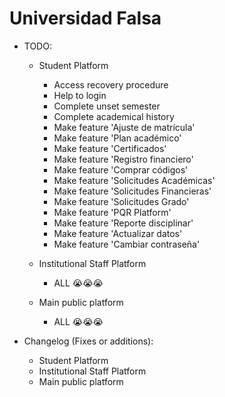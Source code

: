 # Universidad Falsa
- TODO:
  - Student Platform
    - Access recovery procedure
    - Help to login
    - Complete unset semester
    - Complete academical history
    - Make feature 'Ajuste de matrícula'
    - Make feature 'Plan académico'
    - Make feature 'Certificados'
    - Make feature 'Registro financiero'
    - Make feature 'Comprar códigos'
    - Make feature 'Solicitudes Académicas'
    - Make feature 'Solicitudes Financieras'
    - Make feature 'Solicitudes Grado'
    - Make feature 'PQR Platform'
    - Make feature 'Reporte disciplinar'
    - Make feature 'Actualizar datos'
    - Make feature 'Cambiar contraseña'
  - Institutional Staff Platform
    - ALL 😭😭😭


  - Main public platform
    - ALL 😭😭😭


- Changelog (Fixes or additions):
    - Student Platform
    - Institutional Staff Platform
    - Main public platform